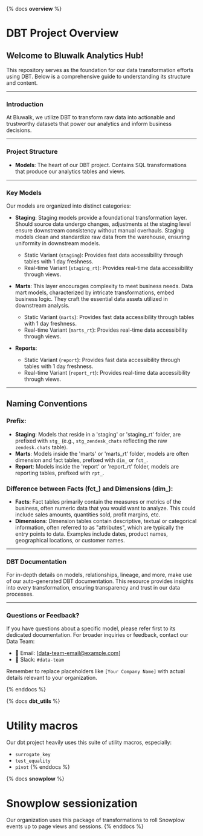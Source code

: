 {% docs __overview__ %}
# DBT Project Overview

## Welcome to Bluwalk Analytics Hub!
This repository serves as the foundation for our data transformation efforts using DBT. Below is a comprehensive guide to understanding its structure and content.

---

### Introduction
At Bluwalk, we utilize DBT to transform raw data into actionable and trustworthy datasets that power our analytics and inform business decisions.

---

### Project Structure

- **Models**: The heart of our DBT project. Contains SQL transformations that produce our analytics tables and views.

---

### Key Models

Our models are organized into distinct categories:

- **Staging**:
Staging models provide a foundational transformation layer. Should source data undergo changes, adjustments at the staging level ensure downstream consistency without manual overhauls. Staging models clean and standardize raw data from the warehouse, ensuring uniformity in downstream models. 
  - Static Variant (`staging`): Provides fast data accessibility through tables with 1 day freshness.
  - Real-time Variant (`staging_rt`): Provides real-time data accessibility through views.

- **Marts**:
This layer encourages complexity to meet business needs. Data mart models, characterized by intricate transformations, embed business logic. They craft the essential data assets utilized in downstream analysis.
  - Static Variant (`marts`): Provides fast data accessibility through tables with 1 day freshness.
  - Real-time Variant (`marts_rt`): Provides real-time data accessibility through views.

- **Reports**:
  - Static Variant (`report`): Provides fast data accessibility through tables with 1 day freshness.
  - Real-time Variant (`report_rt`): Provides real-time data accessibility through views.


---

## Naming Conventions

### Prefix: 
- **Staging**: Models that reside in a 'staging' or 'staging_rt' folder, are prefixed with `stg_` (e.g., `stg_zendesk_chats` reflecting the raw `zendesk.chats` table).
- **Marts**: Models inside the 'marts' or 'marts_rt' folder, models are often dimension and fact tables, prefixed with `dim_` or `fct_`.
- **Report**: Models inside the 'report' or 'report_rt' folder, models are reporting tables, prefixed with `rpt_`.

### Difference between Facts (fct_) and Dimensions (dim_): 
- **Facts**: Fact tables primarily contain the measures or metrics of the business, often numeric data that you would want to analyze. This could include sales amounts, quantities sold, profit margins, etc.
- **Dimensions**: Dimension tables contain descriptive, textual or categorical information, often referred to as "attributes", which are typically the entry points to data. Examples include dates, product names, geographical locations, or customer names.


---

### DBT Documentation

For in-depth details on models, relationships, lineage, and more, make use of our auto-generated DBT documentation. This resource provides insights into every transformation, ensuring transparency and trust in our data processes.

---

### Questions or Feedback?

If you have questions about a specific model, please refer first to its dedicated documentation. For broader inquiries or feedback, contact our Data Team:

- 📧 Email: [data-team-email@example.com]
- 💬 Slack: `#data-team`

Remember to replace placeholders like `[Your Company Name]` with actual details relevant to your organization.


{% enddocs %}

{% docs __dbt_utils__ %}
# Utility macros
Our dbt project heavily uses this suite of utility macros, especially:
- `surrogate_key`
- `test_equality`
- `pivot`
{% enddocs %}

{% docs __snowplow__ %}
# Snowplow sessionization
Our organization uses this package of transformations to roll Snowplow events
up to page views and sessions.
{% enddocs %}